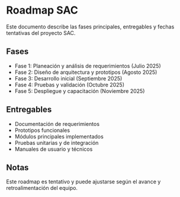 # Roadmap SAC

Este documento describe las fases principales, entregables y fechas tentativas del proyecto SAC.

## Fases

- Fase 1: Planeación y análisis de requerimientos (Julio 2025)
- Fase 2: Diseño de arquitectura y prototipos (Agosto 2025)
- Fase 3: Desarrollo inicial (Septiembre 2025)
- Fase 4: Pruebas y validación (Octubre 2025)
- Fase 5: Despliegue y capacitación (Noviembre 2025)

## Entregables

- Documentación de requerimientos
- Prototipos funcionales
- Módulos principales implementados
- Pruebas unitarias y de integración
- Manuales de usuario y técnicos

## Notas

Este roadmap es tentativo y puede ajustarse según el avance y retroalimentación del equipo.

